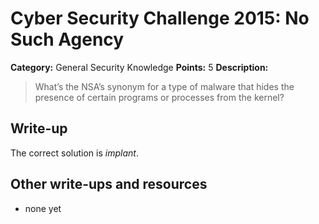 # Cyber Security Challenge 2015: No Such Agency

**Category:** General Security Knowledge
**Points:** 5
**Description:**

> What’s the NSA’s synonym for a type of malware that hides the presence of certain programs or processes from the kernel?

## Write-up

The correct solution is _implant_.

## Other write-ups and resources

* none yet
